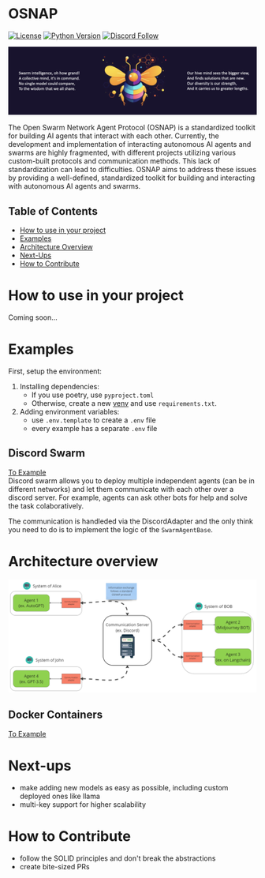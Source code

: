 # OSNAP

[![License](https://img.shields.io/badge/License-Apache_2.0-blue.svg)](https://opensource.org/licenses/Apache-2.0)
[![Python Version](https://img.shields.io/badge/python-3.7+-blue.svg)](https://www.python.org/downloads/)
[![Discord Follow](https://dcbadge.vercel.app/api/server/seKVhCtcAJ?style=flat)](https://discord.gg/seKVhCtcAJ)

<p align="center">
  <img src="content/logo_midjourney.png" alt="Project logo" width="1080">
</p>

The Open Swarm Network Agent Protocol (OSNAP) is a standardized toolkit for building AI agents that interact with each other. Currently, the development and implementation of interacting autonomous AI agents and swarms are highly fragmented, with different projects utilizing various custom-built protocols and communication methods. This lack of standardization can lead to difficulties. OSNAP aims to address these issues by providing a well-defined, standardized toolkit for building and interacting with autonomous AI agents and swarms.


## Table of Contents
- [How to use in your project](#how-to-use-in-your-project)
- [Examples](#examples)
- [Architecture Overview](#architecture-overview)
- [Next-Ups](#next-ups)
- [How to Contribute](#how-to-contribute)

# How to use in your project
Coming soon...

# Examples

First, setup the environment:
1. Installing dependencies:
    - If you use poetry, use `pyproject.toml`
    - Otherwise, create a new [venv](https://packaging.python.org/en/latest/guides/installing-using-pip-and-virtual-environments/) and use `requirements.txt`. 
2. Adding environment variables:
    - use `.env.template` to create a `.env` file
    - every example has a separate `.env` file

## Discord Swarm
[To Example](examples\discord_swarm\README.md)\
Discord swarm allows you to deploy multiple independent agents (can be in different networks) and let them communicate with each other over a discord server. For example, agents can ask other bots for help and solve the task colaboratively.

The communication is handleded via the DiscordAdapter and the only think you need to do is to implement the logic of the `SwarmAgentBase`.

# Architecture overview
<p align="center">
  <img src="content/architecture_diagram.png" alt="Project diagram" width="720">
</p>

## Docker Containers
[To Example](examples/2_containers/README.md)

# Next-ups
- make adding new models as easy as possible, including custom deployed ones like llama
- multi-key support for higher scalability


# How to Contribute
- follow the SOLID principles and don't break the abstractions
- create bite-sized PRs
